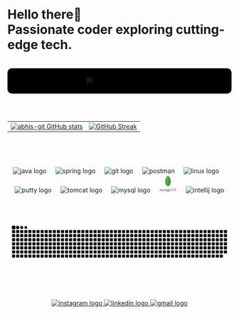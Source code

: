 <h1 align="left">Hello there👋<br>Passionate coder exploring cutting-edge tech.</h1>

<br>
<div align="center">
    <div style="display: flex; justify-content: center; align-items: center; background-color: #000000; padding: 20px; border-radius: 10px;">
        <img src="https://api.visitorbadge.io/api/visitors?path=abhis-git&countColor=%23000000" alt="Visitor Badge" style="width: 150px; height: auto; filter: brightness(0.1);">
    </div>
</div>

<br><br>

<table style="width: 100%;">
  <tr>
    <td>
      <a href="https://github.com/anuraghazra/github-readme-stats" style="display: flex; justify-content: center; align-items: center; height: 100%;">
        <img src="https://github-readme-stats.vercel.app/api?username=abhis-git&show_icons=true&theme=midnight-purple&hide_border=true&bg_color=00000000" alt="abhis-git GitHub stats">
      </a>
    </td>
  <td>
      <a href="https://git.io/streak-stats" style="display: flex; justify-content: center; align-items: center; height: 100%;">
        <img src="https://streak-stats.demolab.com/?user=abhis-git&theme=transparent&hide_border=true" alt="GitHub Streak">
      </a>
    </td>
  </tr>
</table>

<br><br><br>

<div align="center">
    <img src="https://cdn.jsdelivr.net/gh/devicons/devicon/icons/java/java-original.svg" height="40" alt="java logo" />
    <img width="12" />
    <img src="https://cdn.jsdelivr.net/gh/devicons/devicon/icons/spring/spring-original.svg" height="40"alt="spring logo" />
    <img width="12" />
    <img src="https://cdn.jsdelivr.net/gh/devicons/devicon/icons/git/git-original.svg" height="40" alt="git logo" />
    <img width="12" />
    <img src="https://www.vectorlogo.zone/logos/getpostman/getpostman-icon.svg" alt="postman" width="40" height="40" />
    <img width="12" />
    <img src="https://cdn.jsdelivr.net/gh/devicons/devicon/icons/linux/linux-original.svg" height="40" alt="linux logo" />
    <img width="12" />
    <img src="https://cdn.jsdelivr.net/gh/devicons/devicon/icons/putty/putty-original.svg" height="40" alt="putty logo" />
    <img width="12" />
    <img src="https://cdn.jsdelivr.net/gh/devicons/devicon/icons/tomcat/tomcat-original.svg" height="40" alt="tomcat logo" />
    <img width="12" />
    <img src="https://cdn.jsdelivr.net/gh/devicons/devicon/icons/mysql/mysql-original.svg" height="40" alt="mysql logo" />
    <img width="12" />
    <img src="https://raw.githubusercontent.com/devicons/devicon/master/icons/mongodb/mongodb-original-wordmark.svg" alt="mongodb" width="40" height="40" />
    <img width="12" />
    <img src="https://cdn.jsdelivr.net/gh/devicons/devicon/icons/intellij/intellij-original.svg" height="40" alt="intellij logo" />
</div>

<br><br>

<div align="center">
    <img src="https://raw.githubusercontent.com/Platane/snk/output/github-contribution-grid-snake.svg"
        alt="Snake Animation">
</div>

<br><br>

<div align="center">
    <a href="https://www.instagram.com/abhishekgund03/">
        <img src="https://img.shields.io/static/v1?message=Instagram&logo=instagram&label=&color=E4405F&logoColor=white&labelColor=&style=for-the-badge" height="35" alt="instagram logo" />
    </a>
    <a href="https://in.linkedin.com/in/abhishek-gund">
        <img src="https://img.shields.io/static/v1?message=LinkedIn&logo=linkedin&label=&color=0077B5&logoColor=white&labelColor=&style=for-the-badge" height="35" alt="linkedin logo" />
    </a>
    <a href="mailto:abhishekgund01@gmail.com">
        <img src="https://img.shields.io/static/v1?message=Gmail&logo=gmail&label=&color=D14836&logoColor=white&labelColor=&style=for-the-badge" height="35" alt="gmail logo" />
    </a>
</div>
<br>
<br
